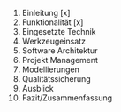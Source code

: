1. Einleitung [x]
2. Funktionalität [x]
3. Eingesetzte Technik
4. Werkzeugeinsatz
5. Software Architektur
6. Projekt Management
7. Modellierungen
8. Qualitätssicherung
9. Ausblick
10. Fazit/Zusammenfassung